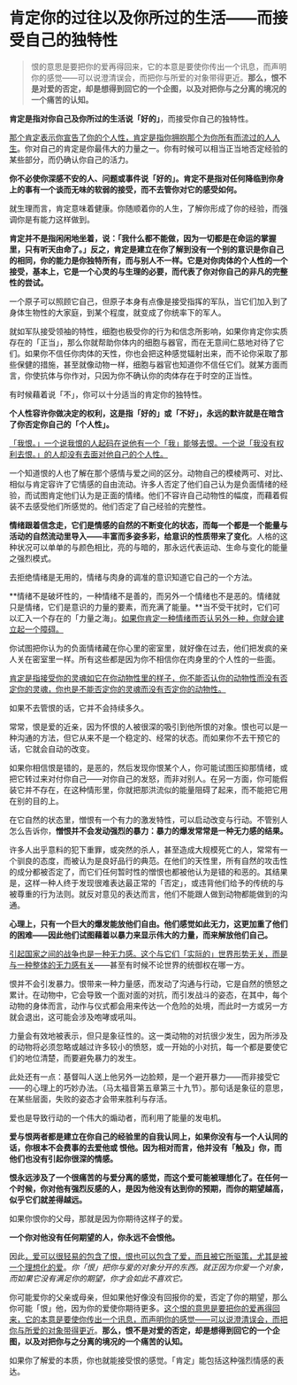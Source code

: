 # 肯定你的过往以及你所过的生活——而接受自己的独特性

> 恨的意思是要把你的爱再得回来，它的本意是要使你传出一个讯息，而声明你的感觉——可以说澄清误会，而把你与所爱的对象带得更近。**那么，恨不是对爱的否定，却是想得到回它的一个企图，以及对把你与之分离的境况的一个痛苦的认知。**

**肯定是指对你自己及你所过的生活说「好的」**，而接受你自己的独特性。

<u>那个肯定表示你宣告了你的个人性，肯定是指你拥抱那个为你所有而流过的人人生</u>。你对自己的肯定是你最伟大的力量之一。你有时候可以相当正当地否定经验的某些部分，而仍确认你自己的活力。

**你不必使你深感不安的人、问题或事件说「好的」。肯定不是指对任何降临到你身上的事有一个谈而无味的软弱的接受，而不去管你对它的感受如何。**

就生理而言，肯定意味着健康。你随顺着你的人生，了解你形成了你的经验，而强调你是有能力这样做到。

**肯定并不是指闲闲地坐着，说：「我什么都不能做，因为一切都是在命运的掌握里，只有听天由命了。」反之，肯定是建立在你了解到没有一个别的意识是你自己的相同，你的能力是你独特所有，而与别人不一样。它是对你肉体的个人性的一个接受，基本上，它是一个心灵的与生理的必要，而代表了你对你自己的非凡的完整性的尝试。**

一个原子可以照顾它自己，但原子本身有点像是接受指挥的军队，当它们加入到了身体生物性的大家庭，到某个程度，就变成了你统率下的军人。

就如军队接受领袖的特性，细胞也极受你的行为和信念所影响，如果你肯定你实质存在的「正当」，那么你就帮助你体内的细胞与器官，而在无意间仁慈地对待了它们。如果你不信任你肉体的天性，你也会把这种感觉辐射出来，而不论你采取了那些保健的措施，甚至就像动物一样，细胞与器官也知道你不信任它们。就某方面而言，你使抗体与你作对，只因为你不确认你的肉体存在于时空的正当性。

有时候藉着说「不」，你可以十分适当的肯定你的独特性。

**个人性容许你做决定的权利，这是指「好的」或「不好」，永远的默许就是在暗含了你否定你自己的「个人性」。**

<u>「我恨。」一个说我恨的人起码在说他有一个「我」能够去恨。一个说「我没有权利去恨。」的人却没有去面对他自己的个人性。</u>

一个知道恨的人也了解在那个感情与爱之间的区分。动物自己的模棱两可、对比、相似与肯定容许了它情感的自由流动。许多人否定了他们自己认为是负面情绪的经验，而试图肯定他们认为是正面的情绪。他们不容许自己动物性的幅度，而藉着假装不去感受他们所感觉的。他们否定了自己经验的完整性。

**情绪跟着信念走，它们是情感的自然的不断变化的状态，而每一个都是一个能量与活动的自然流动里导入——丰富而多姿多彩，给意识的性质带来了变化**。人格的这种状况可以单单的与颜色相比，亮的与暗的，那永远代表运动、生命与变化的能量之强烈模式。

去拒绝情绪是无用的，情绪与肉身的调准的意识知道它自己的一个方法。

**情绪不是破坏性的，一种情绪不是善的，而另外一个情绪也不是恶的。情绪就只是情绪，它们是意识的力量的要素，而充满了能量。**当不受干扰时，它们可以汇入一个存在的「力量之海」。<u>如果你肯定一种情绪而否认另外一种，你就会建立起一个障碍。</u>

你试图把你认为的负面情绪藏在你心里的密室里，就好像在过去，他们把发疯的亲人关在密室里一样。所有这些都是因为你不相信你在肉身里的个人性的一些面。

<u>肯定是指接受你的灵魂如它在你动物性里的样子，你不能否认你的动物性而没有否定你的灵魂，你也是不能否定你的灵魂而没有否定你的动物性。</u>

如果不去管恨的话，它并不会持续多久。

常常，恨是爱的近亲，因为怀恨的人被很深的吸引到他所恨的对象。恨也可以是一种沟通的方法，但它从来不是一个稳定的、经常的状态。而如果你不去干预它的话，它就会自动的改变。

如果你相信恨是错的，是恶的，然后发现你恨某个人，你可能试图压抑那情绪，或把它转过来对付你自己——对你自己的发怒，而非对别人。在另一方面，你可能假装它并不存在，在这种情形里，你就把那洪流似的能量阻碍了起来，而不能把它用在别的目的上。

在它自然的状态里，憎恨有一个有力的激发特性，可以启动改变与行动。不管别人怎么告诉你，**憎恨并不会发动强烈的暴力：暴力的爆发常常是一种无力感的结果。**

许多人出乎意料的犯下重罪，或突然的杀人，甚至造成大规模死亡的人，常常有一个驯良的态度，而被认为是良好品行的典范。在他们的天性里，所有自然的攻击性的成分都被否定了，而它们任何暂时性的憎恨也都被他认为是错的和恶的。其结果是，这样一种人终于发现很难表达最正常的「否定」，或违背他们给予的传统的与被尊重的行为法则。就反对意见的表达而言，他们不能跟人做到动物都能做到的沟通。

**心理上，只有一个巨大的爆发能放他们自由。他们感觉如此无力，这更加重了他们的困难——因此他们试图藉着以暴力来显示伟大的力量，而来解放他们自己。**

<u>引起国家之间的战争也是一种无力感。这个与它们「实际的」世界形势无关，而是与一种整体的无力感有关</u>——甚至有时候不论世界的统御权在哪一方。

恨并不会引发暴力。恨带来一种力量感，而发动了沟通与行动，它是自然的愤怒之累计。在动物中，它会导致一个面对面的对抗，而引发战斗的姿态，在其中，每个动物的身体而言，动作与仪式都会用来传达一个危险的处境，而此时一方或另一方就会退出，这可能会涉及咆哮或吼叫。

力量会有效地被表示，但只是象征性的。这一类动物的对抗很少发生，因为所涉及的动物将必须忽略或越过许多较小的愤怒，或一开始的小对抗，每一个都是要使它们的地位清楚，而要避免暴力的发生。

此处还有一点：基督叫人送上他另外一边脸颊，是一个避开暴力——而非接受它——的心理上的巧妙办法。（马太福音第五章第三十九节）。那句话是象征的意思，在某些层面，失败的姿态才会带来胜利与存活。

爱也是导致行动的一个伟大的煽动者，而利用了能量的发电机。

**爱与恨两者都是建立在你自己的经验里的自我认同上，如果你没有与一个人认同的话，你根本不会费事的去爱他或 恨他。因为相对而言，他并没有「触及」你，而他们也没有引起你很深的情感。**

**恨永远涉及了一个很痛苦的与爱分离的感觉，而这个爱可能被理想化了。在任何一个时候，你对他有强烈反感的人，是因为他没有达到你的预期，而你的期望越高，似乎它们就差得越远。**

如果你恨你的父母，那就是因为你期待这样子的爱。

**一个你对他没有任何期望的人，你永远不会恨他。**

因此<u>，爱可以很轻易的包含了恨，恨也可以包含了爱，而且被它所驱策，尤其是被一个理想化的爱</u>。*你「恨」把你与爱的对象分开的东西。就正因为你爱一个对象，而如果它没有满足你的期望，你才会如此不喜欢它。*

你可能爱你的父亲或母亲，但如果他好像没有回报你的爱，否定了你的期望，那么你可能「恨」他，因为你的爱使你期待更多。<u>这个恨的意思是要把你的爱再得回来，它的本意是要使你传出一个讯息，而声明你的感觉——可以说澄清误会，而把你与所爱的对象带得更近</u>。**那么，恨不是对爱的否定，却是想得到回它的一个企图，以及对把你与之分离的境况的一个痛苦的认知。**

如果你了解爱的本质，你也就能接受恨的感觉。「肯定」能包括这种强烈情感的表达。